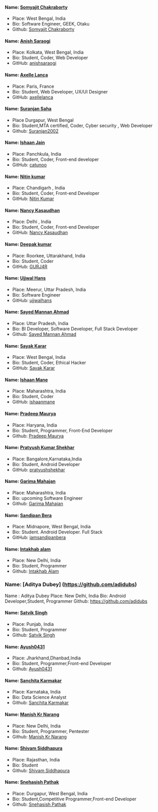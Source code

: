 #### Name: [Somyajit Chakraborty](https://github.com/Samsomyajit)
- Place: West Bengal, India
- Bio: Software Engineer, GEEK, Otaku
- Github: [Somyajit Chakraborty](https://github.com/Samsomyajit)

#### Name: [Anish Saraogi](https://github.com/anishsaraogi)
- Place: Kolkata, West Bengal, India
- Bio: Student, Coder, Web Developer
- GitHub: [anishsaraogi](https://github.com/anishsaraogi)

#### Name: [Axelle Lança](https://github.com/axellelanca)
- Place: Paris, France
- Bio: Student, Web Developer, UX/UI Designer
- GitHub: [axellelanca](https://github.com/axellelanca)

#### Name: [Suranjan Saha](https://github.com/Suranjan2002)
- Place Durgapur, West Bengal
- Bio: Student,MTA certified, Coder, Cyber security , Web Developer
- Github: [Suranjan2002](https://github.com/Suranjan2002)

#### Name: [Ishaan Jain](https://github.com/catunoo)
- Place: Panchkula, India
- Bio: Student, Coder, Front-end developer
- GitHub: [catunoo](https://github.com/catunoo)

#### Name: [Nitin kumar](https://github.com/capt-doki)
- Place: Chandigarh , India
- Bio: Student, Coder, Front-end Developer
- GitHub: [Nitin Kumar](https://github.com/capt-doki)

#### Name: [Nancy Kasaudhan](https://github.com/nancyKasaudhan20)
- Place: Delhi , India
- Bio: Student, Coder, Front-end Developer
- GitHub: [Nancy Kasaudhan](https://github.com/nancyKasaudhan20)

#### Name: [Deepak kumar](https://github.com/GURJ4R)
- Place: Roorkee, Uttarakhand, India
- Bio: Student, Coder
- GitHub: [GURJ4R](https://github.com/GURJ4R)

#### Name: [Ujjwal Hans](https://github.com/ujjwalhans)
- Place: Meerur, Uttar Pradesh, India
- Bio: Software Engineer
- GitHub: [ujjwalhans](https://github.com/ujjwalhans)

#### Name: [Sayed Mannan Ahmad](https://github.com/MannanAhmad)
- Place: Uttar Pradesh, India
- Bio: BI Developer, Software Developer, Full Stack Developer
- Github: [Sayed Mannan Ahmad](https://github.com/MannanAhmad)

#### Name: [Sayak Karar](https://github.com/Sayak-Karar-2581)
- Place: West Bengal, India
- Bio: Student, Coder, Ethical Hacker
- GitHub: [Sayak Karar](https://github.com/Sayak-Karar-2581)


#### Name: [Ishaan Mane](https://github.com/ishaanmane)
- Place: Maharashtra, India
- Bio: Student, Coder
- GitHub: [ishaanmane](https://github.com/ishaanmane)


#### Name: [Pradeep Maurya](https://github.com/mauryapradeep)
- Place: Haryana, India
- Bio: Student, Programmer, Front-End Developer 
- Github: [Pradeep Maurya](https://github.com/mauryapradeep)



#### Name: [Pratyush Kumar Shekhar](https://github.com/pratyushshekhar/)
- Place: Bangalore,Karnataka,India
- Bio: Student, Android Developer
- GitHub: [pratyushshekhar](https://github.com/pratyushshekhar/)

#### Name: [Garima Mahajan](https://github.com/GarimaMahajan20)
- Place: Maharashtra, India
- Bio: upcoming Software Engineer
- Github: [Garima Mahajan](https://github.com/GarimaMahajan20)


#### Name: [Sandipan Bera](https://github.com/iamsandipanbera)
- Place: Midnapore, West Bengal, India
- Bio: Student. Android Developer. Full Stack
- GitHub: [iamsandipanbera](https://github.com/iamsandipanbera)


#### Name: [Intakhab alam](https://github.com/intakhab1)
- Place: New Delhi, India
- Bio: Student, Programmer
- Github: [Intakhab Alam](https://github.com/intakhab1)


### Name: [Aditya Dubey] (https://github.com/adidubs)
Name : Aditya Dubey
Place: New Delhi, India
Bio: Android Developer,Student, Programmer
Github: https://github.com/adidubs


#### Name: [Satvik Singh](https://github.com/CO18344)
- Place: Punjab, India
- Bio: Student, Programmer
- Github: [Satvik Singh](https://github.com/CO18344)


#### Name: [Ayush0431](https://github.com/Ayush0431)
- Place: Jharkhand,Dhanbad,India
- Bio: Student, Programmer,Front-end Developer
- Github: [Ayush0431](https://github.com/Ayush0431)


#### Name: [Sanchita Karmakar](https://github.com/SanBuilds)
- Place: Karnataka, India
- Bio: Data Science Analyst
- Github: [Sanchita Karmakar](https://github.com/SanBuilds)



#### Name: [Manish Kr Narang](https://github.com/mknsec)
- Place: New Delhi, India
- Bio: Student, Programmer, Pentester
- Github: [Manish Kr Narang](https://github.com/mknsec)


#### Name: [Shivam Siddhapura](https://github.com/shivamsiddhapura)
- Place: Rajasthan, India
- Bio: Student 
- Github: [Shivam Siddhapura](https://github.com/shivamsiddhapura)


#### Name: [Snehasish Pathak](https://github.com/snehasish-pathak)
- Place: Durgapur, West Bengal, India
- Bio: Student,Competitive Programmer,Front-end Developer
- Github: [Snehasish Pathak](https://github.com/snehasish-pathak)



